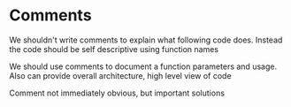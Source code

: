# Comments

We shouldn't write comments to explain what following code does. Instead the code should be self descriptive using function names

We should use comments to document a function parameters and usage. Also can provide overall architecture, high level view of code

Comment not immediately obvious, but important solutions